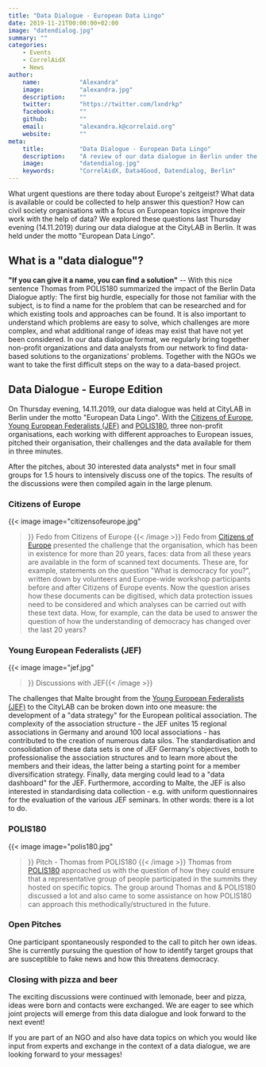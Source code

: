 ```yaml
---
title: "Data Dialogue - European Data Lingo"
date: 2019-11-21T00:00:00+02:00
image: "datendialog.jpg"
summary: ""
categories:       
    - Events
    - CorrelAidX
    - News
author: 
    name:           "Alexandra"
    image:          "alexandra.jpg"
    description:    ""
    twitter:        "https://twitter.com/lxndrkp"
    facebook:       ""
    github:         ""
    email:          "alexandra.k@correlaid.org"
    website:        ""
meta:
    title:          "Data Dialogue - European Data Lingo"
    description:    "A review of our data dialogue in Berlin under the motto 'European Data Lingo'"
    image:          "datendialog.jpg"
    keywords:       "CorrelAidX, Data4Good, Datendialog, Berlin"
---
```


What urgent questions are there today about Europe's zeitgeist? What data is available or could be collected to help answer this question? How can civil society organisations with a focus on European topics improve their work with the help of data? We explored these questions last Thursday evening (14.11.2019) during our data dialogue at the CityLAB in Berlin. It was held under the motto "European Data Lingo".

## What is a "data dialogue"?

**"If you can give it a name, you can find a solution"** -- With this nice sentence Thomas from POLIS180 summarized the impact of the Berlin Data Dialogue aptly: The first big hurdle, especially for those not familiar with the subject, is to find a name for the problem that can be researched and for which existing tools and approaches can be found. It is also important to understand which problems are easy to solve, which challenges are more complex, and what additional range of ideas may exist that have not yet been considered. In our data dialogue format, we regularly bring together non-profit organizations and data analysts from our network to find data-based solutions to the organizations' problems. Together with the NGOs we want to take the first difficult steps on the way to a data-based project.

## Data Dialogue - Europe Edition

On Thursday evening, 14.11.2019, our data dialogue was held at CityLAB in Berlin under the motto "European Data Lingo". With the [Citizens of Europe](https://citizens-of-europe.eu/), [Young European Federalists (JEF)](https://www.jef.de/) and [POLIS180](https://polis180.org/), three non-profit organisations, each working with different approaches to European issues, pitched their organisation, their challenges and the data available for them in three minutes. 

 After the pitches, about 30 interested data analysts* met in four small groups for 1.5 hours to intensively discuss one of the topics. The results of the discussions were then compiled again in the large plenum.



### Citizens of Europe

{{< image 
    image="citizensofeurope.jpg"
>}}
Fedo from Citizens of Europe
{{< /image >}}
Fedo from [Citizens of Europe](https://citizens-of-europe.eu/) presented the challenge that the organisation, which has been in existence for more than 20 years, faces: data from all these years are available in the form of scanned text documents. These are, for example, statements on the question "What is democracy for you?", written down by volunteers and Europe-wide workshop participants before and after Citizens of Europe events. Now the question arises how these documents can be digitised, which data protection issues need to be considered and which analyses can be carried out with these text data. How, for example, can the data be used to answer the question of how the understanding of democracy has changed over the last 20 years?

### Young European Federalists (JEF)


{{< image 
    image="jef.jpg"
>}}
Discussions with JEF{{< /image >}}
 
The challenges that Malte brought from the [Young European Federalists (JEF)](https://www.jef.de/) to the CityLAB can be broken down into one measure: 
the development of a "data strategy" for the European political association. The complexity of the association structure - the JEF unites 15 regional associations in Germany and around 100 local associations - has contributed to the creation of numerous data silos. The standardisation and consolidation of these data sets is one of JEF Germany's objectives, both to professionalise the association structures and to learn more about the members and their ideas, the latter being a starting point for a member diversification strategy. Finally, data merging could lead to a "data dashboard" for the JEF. Furthermore, according to Malte, the JEF is also interested in standardising data collection - e.g. with uniform questionnaires for the evaluation of the various JEF seminars. In other words: there is a lot to do.

### POLIS180

{{< image 
    image="polis180.jpg"
>}}
Pitch - Thomas from POLIS180
{{< /image >}}
Thomas from [POLIS180](https://polis180.org/) approached us with the question of how they could ensure that a representative group of people participated in the summits they hosted on specific topics. 
The group around Thomas and & POLIS180 discussed a lot and also came to some assistance on how POLIS180 can approach this methodically/structured in the future.

### Open Pitches

One participant spontaneously responded to the call to pitch her own ideas. She is currently pursuing the question of how to identify target groups that are susceptible to fake news and how this threatens democracy. 


### Closing with pizza and beer

The exciting discussions were continued with lemonade, beer and pizza, ideas were born and contacts were exchanged. We are eager to see which joint projects will emerge from this data dialogue and look forward to the next event!

If you are part of an NGO and also have data topics on which you would like input from experts and exchange in the context of a data dialogue, we are looking forward to your messages!